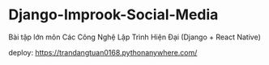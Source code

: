 # Django-Improok-Social-Media
Bài tập lớn môn Các Công Nghệ Lập Trình Hiện Đại (Django + React Native)

deploy: https://trandangtuan0168.pythonanywhere.com/
